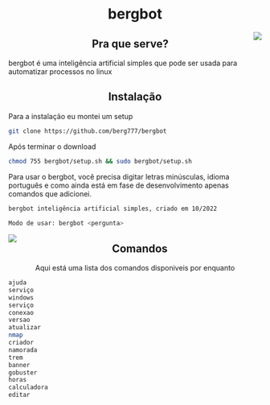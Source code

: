 <div align="center">

# bergbot

<img src="https://i.pinimg.com/originals/f7/e4/8b/f7e48b80ce8ae125426926d96e1f5c51.gif" align="right">

## Pra que serve?</div>

bergbot é uma inteligência artificial simples que pode ser usada para automatizar processos no linux

<div align="center">

## Instalação 
</div>

Para a instalação eu montei um setup

 ```sh
git clone https://github.com/berg777/bergbot
```

Após terminar o download
 
 ```sh
chmod 755 bergbot/setup.sh && sudo bergbot/setup.sh
```

Para usar o bergbot, você precisa digitar letras minúsculas, idioma português e como ainda está em fase de desenvolvimento apenas comandos que adicionei.

```sh
bergbot inteligência artificial simples, criado em 10/2022
 
Modo de usar: bergbot <pergunta>
```

<img src="https://i.pinimg.com/originals/d6/74/4e/d6744e3a72c6cb83dd43bbc01fea362c.gif" align="left">

<div align="center">

## Comandos

Aqui está uma lista dos comandos disponiveis por enquanto

</div>

```sh
ajuda
serviço
windows
serviço
conexao
versao
atualizar
nmap
criador
namorada
trem
banner
gobuster
horas
calculadora
editar

```
